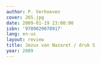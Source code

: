 ```yaml
---
author: P. Verhoeven
cover: 265.jpg
date: 2009-01-19 23:00:00
isbn: '9789029078917'
lang: en-us
layout: review
title: Jezus van Nazaret / druk 5
year: 2009
---
```


